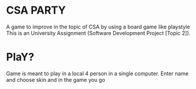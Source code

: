 # CSA PARTY
A game to improve in the topic of CSA by using a board game like playstyle
This is an University Assignment (Software Development Project [Topic 2]).

# PlaY?
Game is meant to play in a local 4 person in a single computer.
Enter name and choose skin and in the game you go
